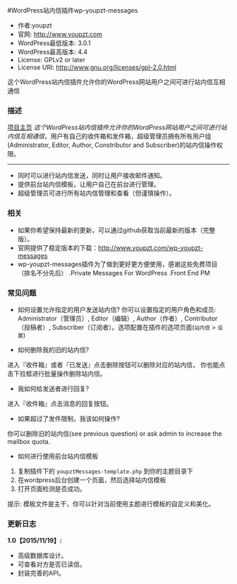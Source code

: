 #WordPress站内信插件wp-youpzt-messages
* 作者:youpzt  
* 官网: http://www.youpzt.com  
* WordPress最低版本: 3.0.1  
* WordPress最高版本: 4.4  
* License: GPLv2 or later  
* License URI: http://www.gnu.org/licenses/gpl-2.0.html

这个WordPress站内信插件允许你的WordPress网站用户之间可进行站内信互相通信

### 描述
[项目主页](http://www.youpzt.com/wp-youpzt-messages) 
*这个WordPress站内信插件允许你的WordPress网站用户之间可进行站内信互相通信*，用户有自己的收件箱和发件箱，超级管理员拥有所有用户组(Administrator, Editor, Author, Constributor and Subscriber)的站内信操作权限。
***
* 同时可以进行站内信发送，同时让用户接收邮件通知。
* 提供前台站内信模板，让用户自己在前台进行管理。
* 超级管理员可进行所有站内信管理和查看（但谨慎操作）。

### 相关
* 如果你希望保持最新的更新，可以通过github获取当前最新的版本（完整版）。
* 官网提供了稳定版本的下载：http://www.youpzt.com/wp-youpzt-messages
* wp-youpzt-messages插件为了做到更好更方便使用，感谢这些免费项目（排名不分先后）
	.Private Messages For WordPress
	.Front End PM

### 常见问题

* 如何设置允许指定的用户发送站内信?
你可以设置指定的用户角色和成员: Administrator（管理员）, Editor（编辑）, Author（作者）, Contributor（投稿者）, Subscriber（订阅者）。选项配置在插件的选项页面(`站内信` > `设置`)

* 如何删除我的旧的站内信?

进入『收件箱』或者『已发送』点击删除按钮可以删除对应的站内信， 你也能点击下拉框进行批量操作删除站内信。

* 我如何给发送者进行回复?

进入『收件箱』点击消息的回复按钮。

* 如果超过了发件限制，我该如何操作?

你可以删除旧的站内信(see previous question) or ask admin to increase the mailbox quota.

* 如何进行使用前台站内信模板

1. 复制插件下的 `youpztMessages-template.php` 到你的主题目录下
2. 在wordpress后台创建一个页面，然后选择站内信模板
3. 打开页面检测是否成功。

提示: 模板文件是主干，你可以针对当前使用主题进行模板的自定义和美化。

### 更新日志

**1.0【2015/11/19】:**
* 高级数据库设计。
* 可查看对方是否已读信。
* 封装完善的API。

